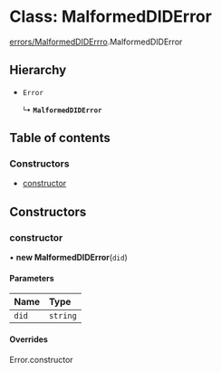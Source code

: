# Class: MalformedDIDError

[errors/MalformedDIDErrro](../modules/errors_MalformedDIDErrro.md).MalformedDIDError

## Hierarchy

- `Error`

  ↳ **`MalformedDIDError`**

## Table of contents

### Constructors

- [constructor](errors_MalformedDIDErrro.MalformedDIDError.md#constructor)

## Constructors

### constructor

• **new MalformedDIDError**(`did`)

#### Parameters

| Name | Type |
| :------ | :------ |
| `did` | `string` |

#### Overrides

Error.constructor
